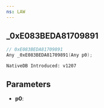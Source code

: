 ```yaml
---
ns: LAW
---
```

## _0xE083BEDA81709891

```c
// 0xE083BEDA81709891
Any _0xE083BEDA81709891(Any p0);
```

```
NativeDB Introduced: v1207
```

## Parameters
* **p0**:
